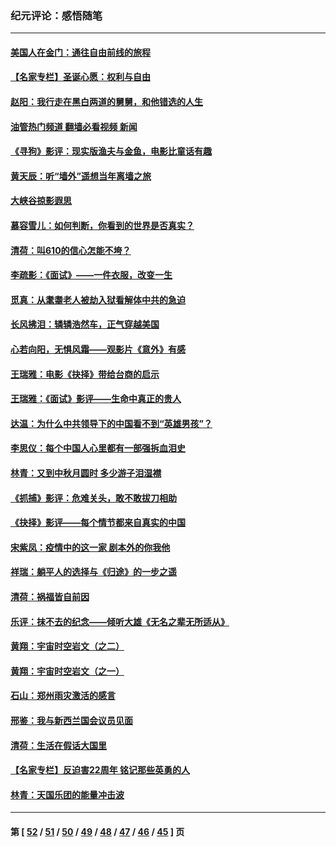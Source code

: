 ### 纪元评论：感悟随笔
---
#### [美国人在金门：通往自由前线的旅程](../../pages/nsc1035/n13453438.md?12290330) 
#### [【名家专栏】圣诞心愿：权利与自由](../../pages/nsc1035/n13453241.md?12290330) 
#### [赵阳：我行走在黑白两道的舅舅，和他错选的人生](../../pages/nsc1035/n13438837.md?12290330) 
#### [油管热门频道 翻墙必看视频 新闻](ok?12290330)
#### [《寻狗》影评：现实版渔夫与金鱼，电影比童话有趣](../../pages/nsc1035/n13389805.md?12290330) 
#### [黄天辰：听“墙外”遥想当年离墙之旅](../../pages/nsc1035/n13377229.md?12290330) 
#### [大峡谷掠影遐思](../../pages/nsc1035/n13354743.md?12290330) 
#### [慕容雪儿：如何判断，你看到的世界是否真实？](../../pages/nsc1035/n13332569.md?12290330) 
#### [清荷：叫610的信心怎能不垮？](../../pages/nsc1035/n13304848.md?12290330) 
#### [李疏影：《面试》——一件衣服，改变一生](../../pages/nsc1035/n13292494.md?12290330) 
#### [觅真：从耄耋老人被劫入狱看解体中共的急迫](../../pages/nsc1035/n13284545.md?12290330) 
#### [长风拂泪：辚辚浩然车，正气穿越美国](../../pages/nsc1035/n13284280.md?12290330) 
#### [心若向阳，无惧风霜——观影片《意外》有感](../../pages/nsc1035/n13275318.md?12290330) 
#### [王瑞雅：电影《抉择》带给台商的启示](../../pages/nsc1035/n13274064.md?12290330) 
#### [王瑞雅：《面试》影评——生命中真正的贵人](../../pages/nsc1035/n13260528.md?12290330) 
#### [达温：为什么中共领导下的中国看不到“英雄男孩”？](../../pages/nsc1035/n13257099.md?12290330) 
#### [李思仪：每个中国人心里都有一部强拆血泪史](../../pages/nsc1035/n13249632.md?12290330) 
#### [林青：又到中秋月圆时 多少游子泪湿襟](../../pages/nsc1035/n13245916.md?12290330) 
#### [《抓捕》影评：危难关头，敢不敢拔刀相助](../../pages/nsc1035/n13244251.md?12290330) 
#### [《抉择》影评——每个情节都来自真实的中国](../../pages/nsc1035/n13242564.md?12290330) 
#### [宋紫凤：疫情中的这一家 剧本外的你我他](../../pages/nsc1035/n13242358.md?12290330) 
#### [祥瑞：躺平人的选择与《归途》的一步之遥](../../pages/nsc1035/n13213201.md?12290330) 
#### [清荷：祸福皆自前因](../../pages/nsc1035/n13213177.md?12290330) 
#### [乐评：抹不去的纪念——倾听大雄《无名之辈无所适从》](../../pages/nsc1035/n13163359.md?12290330) 
#### [黄翔：宇宙时空岩文（之二）](../../pages/nsc1035/n13141116.md?12290330) 
#### [黄翔：宇宙时空岩文（之一）](../../pages/nsc1035/n13140355.md?12290330) 
#### [石山：郑州雨灾激活的感言](../../pages/nsc1035/n13135372.md?12290330) 
#### [邢鉴：我与新西兰国会议员见面](../../pages/nsc1035/n13111626.md?12290330) 
#### [清荷：生活在假话大国里](../../pages/nsc1035/n13103916.md?12290330) 
#### [【名家专栏】反迫害22周年 铭记那些英勇的人](../../pages/nsc1035/n13102771.md?12290330) 
#### [林青：天国乐团的能量冲击波](../../pages/nsc1035/n13099634.md?12290330) 

---
#### 第 [ [52](./52.md?12290330) / [51](./51.md?12290330) / [50](./50.md?12290330) / [49](./49.md?12290330) / [48](./48.md?12290330) / [47](./47.md?12290330) / [46](./46.md?12290330) / [45](./45.md?12290330) ] 页
